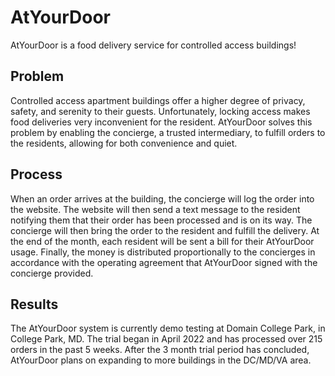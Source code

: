 # AtYourDoor
AtYourDoor is a food delivery service for controlled access buildings!

## Problem
Controlled access apartment buildings offer a higher degree of privacy, safety, and serenity to their guests. Unfortunately, locking access makes food deliveries very inconvenient for the resident. AtYourDoor solves this problem by enabling the concierge, a trusted intermediary, to fulfill orders to the residents, allowing for both convenience and quiet.

## Process
When an order arrives at the building, the concierge will log the order into the website. The website will then send a text message to the resident notifying them that their order has been processed and is on its way. The concierge will then bring the order to the resident and fulfill the delivery. At the end of the month, each resident will be sent a bill for their AtYourDoor usage. Finally, the money is distributed proportionally to the concierges in accordance with the operating agreement that AtYourDoor signed with the concierge provided.  

## Results
The AtYourDoor system is currently demo testing at Domain College Park, in College Park, MD. The trial began in April 2022 and has processed over 215 orders in the past 5 weeks. After the 3 month trial period has concluded, AtYourDoor plans on expanding to more buildings in the DC/MD/VA area.
